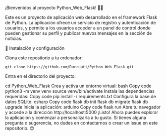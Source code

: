 ¡Bienvenidos al proyecto Python_Web_Flask! 🐍🌐

Este es un proyecto de aplicación web desarrollado en el framework Flask de Python. La aplicación ofrece un servicio de registro y autenticación de usuarios, y permite a los usuarios acceder a un panel de control donde pueden gestionar su perfil y publicar nuevos mensajes en la sección de noticias.

🚀 Instalación y configuración

Clona este repositorio a tu ordenador:
```
git clone https://github.com/Durruuti/Python_Web_Flask.git
```
Entra en el directorio del proyecto:

cd Python_Web_Flask
Crea y activa un entorno virtual:
bash
Copy code
python3 -m venv venv
source venv/bin/activate
Instala las dependencias requeridas:
Copy code
pip install -r requirements.txt
Configura la base de datos SQLite:
csharp
Copy code
flask db init
flask db migrate
flask db upgrade
Inicia la aplicación:
arduino
Copy code
flask run
Abre tu navegador y accede a la dirección http://localhost:5000
¡Listo! Ahora puedes explorar la aplicación y comenzar a personalizarla a tu gusto. Si tienes alguna pregunta o sugerencia, no dudes en contactarnos o crear un issue en este repositorio. 😊
